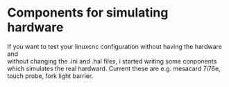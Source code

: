 # Components for simulating hardware

If you want to test your linuxcnc configuration without having the hardware and  
without changing the .ini and .hal files, i started writing some conponents which 
simulates the real hardward. Current these are e.g. mesacard 7i76e, touch probe, fork light barrier.
